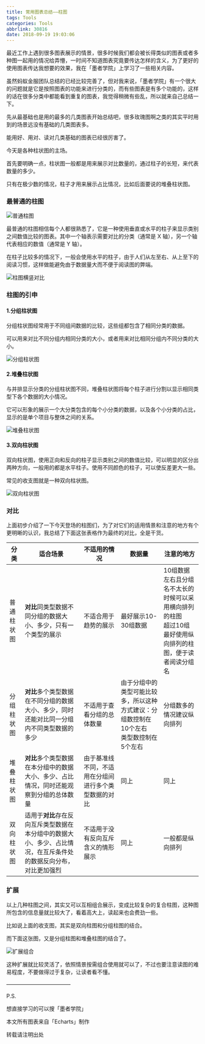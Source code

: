 ```yaml
---
title: 常用图表总结——柱图
tags: Tools
categories: Tools
abbrlink: 30816
date: 2018-09-19 19:03:06
---
```


最近工作上遇到很多图表展示的情景，很多时候我们都会被长得类似的图表或者多种图一起用的情况给弄懵，一时间不知道图表究竟要传达怎样的含义，为了更好的使用图表传达我想要的效果，我在「墨者学院」上学习了一些相关内容。

虽然蚂蚁金服团队总结的已经比较完善了，但对我来说，「墨者学院」有一个很大的问题就是它是按照图表的功能来进行分类的，而有些图表是有多个功能的，这样的话在很多分类中都能看到重复的图表，我觉得稍微有些乱，所以就来自己总结一下。

先从最基础也是用的最多的几类图表开始总结吧，很多玫瑰图啊之类的其实平时用到的场景远没有基础的几类图表多。

能用好、用对、读对几类基础的图表已经很厉害了。

今天是各种柱状图的主场。

首先要明确一点，柱状图一般都是用来展示对比数量的，通过柱子的长短，来代表数量的多少。

只有在极少数的情况，柱子才用来展示占比情况，比如后面要说的堆叠柱状图。

### 最普通的柱图

![普通柱图](http://image.tubbodetang.site/bar_1.png)

最普通的柱图相信每个人都很熟悉了，它是一种使用垂直或水平的柱子来显示类别之间数值比较的图表。其中一个轴表示需要对比的分类（通常是 X 轴），另一个轴代表相应的数值（通常是 Y 轴）。

在柱子比较多的情况下，一般会使用水平的柱子，由于人们从左至右、从上至下的阅读习惯，这样做能避免由于数据量大而不便于阅读图的弊端。

![柱图横竖对比](http://image.tubbodetang.site/bar_2.png)


### 柱图的引申

#### 1.分组柱状图

分组柱状图经常用于不同组间数据的比较，这些组都包含了相同分类的数据。

可以用来对比不同分组内相同分类的大小，或者用来对比相同分组内不同分类的大小。

![分组柱状图](http://image.tubbodetang.site/bar_3.png)


#### 2.堆叠柱状图

与并排显示分类的分组柱状图不同，堆叠柱状图将每个柱子进行分割以显示相同类型下各个数据的大小情况。

它可以形象的展示一个大分类包含的每个小分类的数据，以及各个小分类的占比，显示的是单个项目与整体之间的关系。

![堆叠柱状图](http://image.tubbodetang.site/bar_4.png)


#### 3.双向柱状图

双向柱状图，使用正向和反向的柱子显示类别之间的数值比较，可以明显的区分出两种方向，一般用的都是水平柱子。使用不同颜色的柱子，可以使反差更大一些。

常见的收支图就是一种双向柱状图。

![双向柱状图](http://image.tubbodetang.site/bar_5.png)


### 对比

上面初步介绍了一下今天登场的柱图们，为了对它们的适用情景和注意的地方有个更明晰的认识，我总结了下面这张表格作为最终的对比，全是干货。



| 分类       | 适合场景                                                     | 不适用的情况                                         | 数据量                                                       | 注意的地方                                                   |
| ---------- | ------------------------------------------------------------ | ---------------------------------------------------- | ------------------------------------------------------------ | ------------------------------------------------------------ |
| 普通柱状图 | **对比**同类型数据不同分组的数据大小、多少，只有一个类型的展示 | 不适合用于趋势的展示                                 | 最好展示10-30组数据                                          | 10组数据左右且分组名不太长的时候可以采用横向排列的柱图<br>超过10组最好使用纵向排列的柱图，便于读者阅读分组名 |
| 分组柱状图 | **对比**多个类型数据在不同分组的数据大小、多少，同时还能对比同一分组内不同类型数据的多少 | 不适用于查看分组的总体数量                           | 由于分组中的类型可能比较多，所以这种方式建议：分组数控制在10个左右<br>类型数控制在5个左右 | 分组数多的情况建议纵向排列                                   |
| 堆叠柱状图 | **对比**多个类型数据在本分组中的数据大小、多少、占比情况，同时还能观察到分组的总体数量 | 由于基准线不同，不适用在分组间进行多个类型数据的对比 | 同上                                                         | 同上                                                         |
| 双向柱状图 | 适用于**对比**存在反向互斥类型数据在本分组中的数据大小、多少、占比情况，在互斥条件处的数据反向分布，对比更加强烈 | 不适用于没有反向互斥含义的情形展示                   | 同上                                                         | 一般都是纵向排列                                             |




### 扩展

以上几种柱图之间，其实又可以互相组合展示，变成比较复杂的复合柱图，这种图所包含的信息量就比较大了，看着高大上，读起来也会费劲一些。

比如说上面的收支图，其实是双向柱图和分组柱图的结合。

而下面这张图，又是分组柱图和堆叠柱图的结合了。

![扩展组合](http://image.tubbodetang.site/bar_6.png)

这种扩展就比较灵活了，依照情景按需组合使用就可以了，不过也要注意读图的难易程度，不要做得过于复杂，让读者看不懂。

————————————

P.S.

想直接学习的可以搜「墨者学院」

本文所有图表来自「Echarts」制作

转载请注明出处
